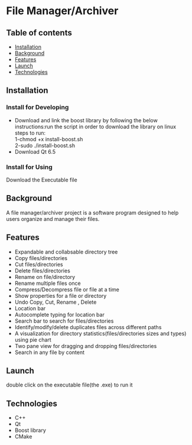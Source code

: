 # File Manager/Archiver

## Table of contents
+ [Installation](#installation)
+ [Background](#background)
+ [Features](#features)
+ [Launch](#launch)
+ [Technologies](#technologies)
## Installation
### Install for Developing
+ Download and link the boost library by following the below instructions:run the script in order to download the library on linux <br />
steps to run: <br />
1-chmod +x install-boost.sh <br />
2-sudo ./install-boost.sh <br />
+ Download Qt 6.5 

### Install for Using
Download the Executable file 
## Background
A file manager/archiver project is a software program designed to help users organize and manage their files.
## Features
+ Expandable and collabsable directory tree
+ Copy files/directories
+ Cut files/directories
+ Delete files/directories
+ Rename on file/directory 
+ Rename multiple files once
+ Compress/Decompress file or file at a time
+ Show properties for a file or directory
+ Undo Copy, Cut, Rename , Delete
+ Location bar 
+ Autocomplete typing for location bar
+ Search bar to search for files/directories 
+ Identify/modify/delete duplicates files across different paths
+ A visualization for directory statistics(files/directories sizes and types) using pie chart
+ Two pane view for dragging and dropping files/directories 
+ Search in any file by content
## Launch
double click on the executable file(the .exe) to run it
## Technologies
+ C++
+ Qt
+ Boost library
+ CMake
